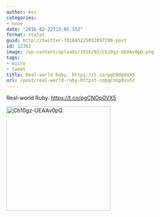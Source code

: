 ```yaml
---
author: Avi
categories:
- none
date: "2016-02-22T15:05:15Z"
format: status
guid: http://twitter-701845225052897280-post
id: 12362
image: /wp-content/uploads/2016/02/Cb10gz-UEAAv0pQ.png
tags:
- micro
- tweet
title: Real-world Ruby. https://t.co/pgCNOp0VX5
url: /post/real-world-ruby-httpst-copgcnop0vx5/
---
```

Real-world Ruby. https://t.co/pgCNOp0VX5

<img width="272" height="272" src="http://aviflax.com/wp-content/uploads/2016/02/Cb10gz-UEAAv0pQ.png" class="attachment-medium size-medium" alt="Cb10gz-UEAAv0pQ" />